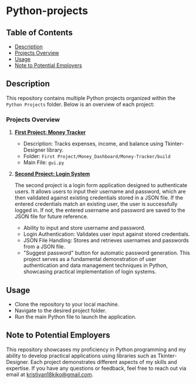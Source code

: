 # Python-projects

 ## Table of Contents
* [Description](#description)
* [Projects Overview](#projects-overview)
* [Usage](#usage)
* [Note to Potential Employers](#note-to-potential-employers)

## Description
This repository contains multiple Python projects organized within the `Python Projects` folder. Below is an overview of each project:

### Projects Overview
1. **[First Project: Money Tracker](./#first-project)**
    - Description: Tracks expenses, income, and balance using Tkinter-Designer library.
    - Folder: `First Project/Money_Dashboard/Money-Tracker/build`
    - Main File: `gui.py`

2. **[Second Project: Login System](./#second-project)**

   The second project is a login form application designed to authenticate users. It allows users to input their username and password, which are then validated against existing credentials stored in a JSON file.    If the entered credentials match an existing user, the user is successfully logged in. If not, the entered username and password are saved to the JSON file for future reference.
    - Ability to input and store username and password.
    - Login Authentication: Validates user input against stored credentials.
    - JSON File Handling: Stores and retrieves usernames and passwords from a JSON file.
    - "Suggest password" button for automatic password generation.
      This project serves as a fundamental demonstration of user authentication and data management techniques in Python, showcasing practical implementation of login systems.

## Usage
- Clone the repository to your local machine.
- Navigate to the desired project folder.
- Run the main Python file to launch the application.

## Note to Potential Employers
This repository showcases my proficiency in Python programming and my ability to develop practical applications using libraries such as Tkinter-Designer. Each project demonstrates different aspects of my skills and expertise. If you have any questions or feedback, feel free to reach out via email at [kristiyan18kiko@gmail.com](kristiyan18kiko@gmail.com).
